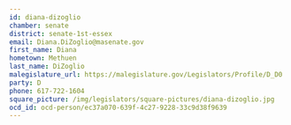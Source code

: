 ```yaml
---
id: diana-dizoglio
chamber: senate
district: senate-1st-essex
email: Diana.DiZoglio@masenate.gov
first_name: Diana
hometown: Methuen
last_name: DiZoglio
malegislature_url: https://malegislature.gov/Legislators/Profile/D_D0
party: D
phone: 617-722-1604
square_picture: /img/legislators/square-pictures/diana-dizoglio.jpg
ocd_id: ocd-person/ec37a070-639f-4c27-9228-33c9d38f9639
---
```

